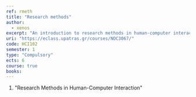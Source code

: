 ```yaml
---
ref: rmeth
title: "Research methods"
author: 
  - xenos
excerpt: "An introduction to research methods in human-computer interaction"
uri: "https://eclass.upatras.gr/courses/NOC3067/"
code: HCI102
semester: 1
type: "Compulsory"
ects: 6
course: true
books: 
---
```

1. "Research Methods in Human-Computer Interaction"
